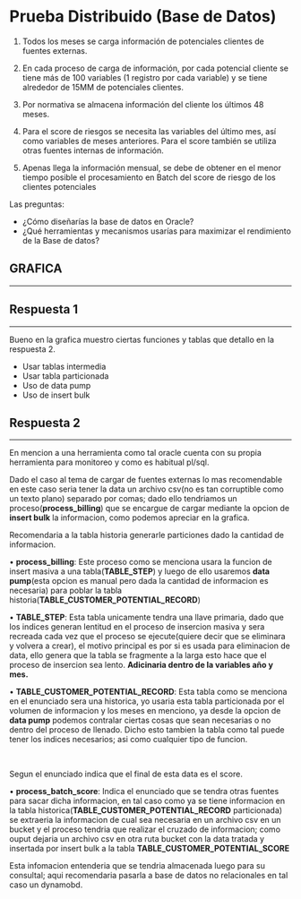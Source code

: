 # Prueba Distribuido (Base de Datos)

1. Todos los meses se carga información de potenciales clientes de fuentes externas.

2. En cada proceso de carga de información, por cada potencial cliente se tiene más de 100
variables (1 registro por cada variable) y se tiene alrededor de 15MM de potenciales
clientes.

3. Por normativa se almacena información del cliente los últimos 48 meses.

4. Para el score de riesgos se necesita las variables del último mes, así como variables de
meses anteriores. Para el score también se utiliza otras fuentes internas de información.

5. Apenas llega la información mensual, se debe de obtener en el menor tiempo posible el
procesamiento en Batch del score de riesgo de los clientes potenciales

Las preguntas:

- ¿Cómo diseñarías la base de datos en Oracle?
- ¿Qué herramientas y mecanismos usarías para maximizar el rendimiento de la Base de
datos?

## __GRAFICA__
---



## __Respuesta 1__
---

Bueno en la grafica muestro ciertas funciones y tablas que detallo en la respuesta 2.

- Usar tablas intermedia
- Usar tabla particionada
- Uso de data pump 
- Uso de insert bulk

## __Respuesta 2__
---
En mencion a una herramienta como tal oracle cuenta con su propia herramienta para monitoreo y como es habitual pl/sql.

Dado el caso al tema de cargar de fuentes externas lo mas recomendable en este caso seria tener la data un archivo csv(no es tan corruptible como un texto plano) separado por comas; dado ello tendriamos un proceso(__process_billing__) que se encargue de cargar mediante la opcion de __insert bulk__ la informacion, como podemos apreciar en la grafica. 

Recomendaria a la tabla historia generarle particiones dado la cantidad de informacion.

• __process_billing__: Este proceso como se menciona usara la funcion de insert masiva a una tabla(__TABLE_STEP__) y luego de ello usaremos __data pump__(esta opcion es manual pero dada la cantidad de informacion es necesaria) para poblar la tabla historia(__TABLE_CUSTOMER_POTENTIAL_RECORD__)

• __TABLE_STEP__: Esta tabla unicamente tendra una llave primaria, dado que los indices generan lentitud en el proceso de insercion masiva y sera recreada cada vez que el proceso se ejecute(quiere decir que se eliminara y volvera a crear), el motivo principal es por si es usada para eliminacion de data, ello genera que la tabla se fragmente a la larga esto hace que el proceso de insercion sea lento. __Adicinaria dentro de la variables año y mes.__

• __TABLE_CUSTOMER_POTENTIAL_RECORD__: Esta tabla como se menciona en el enunciado sera una historica, yo usaria esta tabla particionada por el volumen de informacion y los meses en menciono, ya desde la opcion de __data pump__ podemos contralar ciertas cosas que sean necesarias o no dentro del proceso de llenado. Dicho esto tambien la tabla como tal puede tener los indices necesarios; asi como cualquier tipo de funcion.

<br>

Segun el enunciado indica que el final de esta data es el score.

• __process_batch_score__: Indica el enunciado que se tendra otras fuentes para sacar dicha informacion, en tal caso como ya se tiene informacion en la tabla historica(__TABLE_CUSTOMER_POTENTIAL_RECORD__ particionada) se extraeria la informacion de cual sea necesaria en un archivo csv en un bucket y el proceso tendria que realizar el cruzado de informacion; como ouput dejaria un archivo csv en otra ruta bucket con la data tratada y insertada por insert bulk a la tabla __TABLE_CUSTOMER_POTENTIAL_SCORE__

Esta infomacion entenderia que se tendria almacenada luego para su consultal; aqui recomendaria pasarla a base de datos no relacionales en tal caso un dynamobd.
